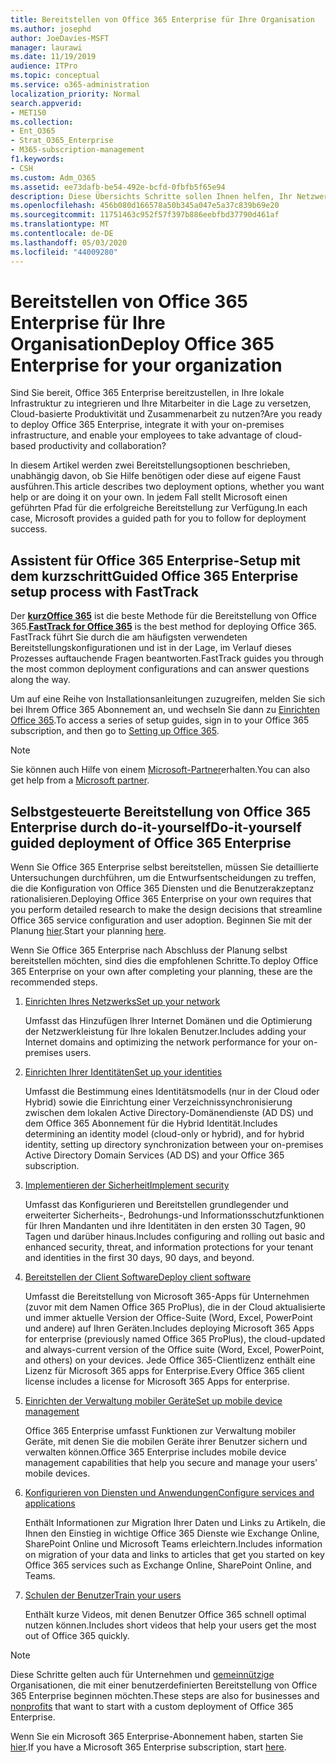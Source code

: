 ```yaml
---
title: Bereitstellen von Office 365 Enterprise für Ihre Organisation
ms.author: josephd
author: JoeDavies-MSFT
manager: laurawi
ms.date: 11/19/2019
audience: ITPro
ms.topic: conceptual
ms.service: o365-administration
localization_priority: Normal
search.appverid:
- MET150
ms.collection:
- Ent_O365
- Strat_O365_Enterprise
- M365-subscription-management
f1.keywords:
- CSH
ms.custom: Adm_O365
ms.assetid: ee73dafb-be54-492e-bcfd-0fbfb5f65e94
description: Diese Übersichts Schritte sollen Ihnen helfen, Ihr Netzwerk einzurichten, Ihre Identitäten zu erstellen, Microsoft 365-Apps für Unternehmen bereitzustellen, Ihre Daten zu migrieren und den Personen in Ihrer Organisation bei der Verwendung von Office 365 zu helfen.
ms.openlocfilehash: 456b080d166578a50b345a047e5a37c839b69e20
ms.sourcegitcommit: 11751463c952f57f397b886eebfbd37790d461af
ms.translationtype: MT
ms.contentlocale: de-DE
ms.lasthandoff: 05/03/2020
ms.locfileid: "44009280"
---
```

# <a name="deploy-office-365-enterprise-for-your-organization"></a><span data-ttu-id="049b3-103">Bereitstellen von Office 365 Enterprise für Ihre Organisation</span><span class="sxs-lookup"><span data-stu-id="049b3-103">Deploy Office 365 Enterprise for your organization</span></span>

<span data-ttu-id="049b3-104">Sind Sie bereit, Office 365 Enterprise bereitzustellen, in Ihre lokale Infrastruktur zu integrieren und Ihre Mitarbeiter in die Lage zu versetzen, Cloud-basierte Produktivität und Zusammenarbeit zu nutzen?</span><span class="sxs-lookup"><span data-stu-id="049b3-104">Are you ready to deploy Office 365 Enterprise, integrate it with your on-premises infrastructure, and enable your employees to take advantage of cloud-based productivity and collaboration?</span></span>

<span data-ttu-id="049b3-105">In diesem Artikel werden zwei Bereitstellungsoptionen beschrieben, unabhängig davon, ob Sie Hilfe benötigen oder diese auf eigene Faust ausführen.</span><span class="sxs-lookup"><span data-stu-id="049b3-105">This article describes two deployment options, whether you want help or are doing it on your own.</span></span> <span data-ttu-id="049b3-106">In jedem Fall stellt Microsoft einen geführten Pfad für die erfolgreiche Bereitstellung zur Verfügung.</span><span class="sxs-lookup"><span data-stu-id="049b3-106">In each case, Microsoft provides a guided path for you to follow for deployment success.</span></span>

## <a name="guided-office-365-enterprise-setup-process-with-fasttrack"></a><span data-ttu-id="049b3-107">Assistent für Office 365 Enterprise-Setup mit dem kurzschritt</span><span class="sxs-lookup"><span data-stu-id="049b3-107">Guided Office 365 Enterprise setup process with FastTrack</span></span>

<span data-ttu-id="049b3-108">Der **[kurzOffice 365](https://docs.microsoft.com/fasttrack/O365-fasttrack-benefit-for-office-365)** ist die beste Methode für die Bereitstellung von Office 365.</span><span class="sxs-lookup"><span data-stu-id="049b3-108">**[FastTrack for Office 365](https://docs.microsoft.com/fasttrack/O365-fasttrack-benefit-for-office-365)** is the best method for deploying Office 365.</span></span> <span data-ttu-id="049b3-109">FastTrack führt Sie durch die am häufigsten verwendeten Bereitstellungskonfigurationen und ist in der Lage, im Verlauf dieses Prozesses auftauchende Fragen beantworten.</span><span class="sxs-lookup"><span data-stu-id="049b3-109">FastTrack guides you through the most common deployment configurations and can answer questions along the way.</span></span> 

<span data-ttu-id="049b3-110">Um auf eine Reihe von Installationsanleitungen zuzugreifen, melden Sie sich bei Ihrem Office 365 Abonnement an, und wechseln Sie dann zu [Einrichten Office 365](https://aka.ms/o365fasttrack).</span><span class="sxs-lookup"><span data-stu-id="049b3-110">To access a series of setup guides, sign in to your Office 365 subscription, and then go to [Setting up Office 365](https://aka.ms/o365fasttrack).</span></span>

>[!Note]
><span data-ttu-id="049b3-111">Sie können auch Hilfe von einem [Microsoft-Partner](https://www.microsoft.com/solution-providers/home)erhalten.</span><span class="sxs-lookup"><span data-stu-id="049b3-111">You can also get help from a [Microsoft partner](https://www.microsoft.com/solution-providers/home).</span></span>
>

## <a name="do-it-yourself-guided-deployment-of-office-365-enterprise"></a><span data-ttu-id="049b3-112">Selbstgesteuerte Bereitstellung von Office 365 Enterprise durch do-it-yourself</span><span class="sxs-lookup"><span data-stu-id="049b3-112">Do-it-yourself guided deployment of Office 365 Enterprise</span></span>

<span data-ttu-id="049b3-113">Wenn Sie Office 365 Enterprise selbst bereitstellen, müssen Sie detaillierte Untersuchungen durchführen, um die Entwurfsentscheidungen zu treffen, die die Konfiguration von Office 365 Diensten und die Benutzerakzeptanz rationalisieren.</span><span class="sxs-lookup"><span data-stu-id="049b3-113">Deploying Office 365 Enterprise on your own requires that you perform detailed research to make the design decisions that streamline Office 365 service configuration and user adoption.</span></span> <span data-ttu-id="049b3-114">Beginnen Sie mit der Planung [hier](get-your-organization-ready-for-office-365.md).</span><span class="sxs-lookup"><span data-stu-id="049b3-114">Start your planning [here](get-your-organization-ready-for-office-365.md).</span></span>

<span data-ttu-id="049b3-115">Wenn Sie Office 365 Enterprise nach Abschluss der Planung selbst bereitstellen möchten, sind dies die empfohlenen Schritte.</span><span class="sxs-lookup"><span data-stu-id="049b3-115">To deploy Office 365 Enterprise on your own after completing your planning, these are the recommended steps.</span></span>

1. [<span data-ttu-id="049b3-116">Einrichten Ihres Netzwerks</span><span class="sxs-lookup"><span data-stu-id="049b3-116">Set up your network</span></span>](set-up-network-for-office-365.md)

   <span data-ttu-id="049b3-117">Umfasst das Hinzufügen Ihrer Internet Domänen und die Optimierung der Netzwerkleistung für Ihre lokalen Benutzer.</span><span class="sxs-lookup"><span data-stu-id="049b3-117">Includes adding your Internet domains and optimizing the network performance for your on-premises users.</span></span>
 
2. [<span data-ttu-id="049b3-118">Einrichten Ihrer Identitäten</span><span class="sxs-lookup"><span data-stu-id="049b3-118">Set up your identities</span></span>](protect-your-global-administrator-accounts.md)

   <span data-ttu-id="049b3-119">Umfasst die Bestimmung eines Identitätsmodells (nur in der Cloud oder Hybrid) sowie die Einrichtung einer Verzeichnissynchronisierung zwischen dem lokalen Active Directory-Domänendienste (AD DS) und dem Office 365 Abonnement für die Hybrid Identität.</span><span class="sxs-lookup"><span data-stu-id="049b3-119">Includes determining an identity model (cloud-only or hybrid), and for hybrid identity, setting up directory synchronization between your on-premises Active Directory Domain Services (AD DS) and your Office 365 subscription.</span></span>

3. [<span data-ttu-id="049b3-120">Implementieren der Sicherheit</span><span class="sxs-lookup"><span data-stu-id="049b3-120">Implement security</span></span>](https://docs.microsoft.com/office365/securitycompliance/security-roadmap)

   <span data-ttu-id="049b3-121">Umfasst das Konfigurieren und Bereitstellen grundlegender und erweiterter Sicherheits-, Bedrohungs-und Informationsschutzfunktionen für Ihren Mandanten und ihre Identitäten in den ersten 30 Tagen, 90 Tagen und darüber hinaus.</span><span class="sxs-lookup"><span data-stu-id="049b3-121">Includes configuring and rolling out basic and enhanced security, threat, and information protections for your tenant and identities in the first 30 days, 90 days, and beyond.</span></span>
 
4. [<span data-ttu-id="049b3-122">Bereitstellen der Client Software</span><span class="sxs-lookup"><span data-stu-id="049b3-122">Deploy client software</span></span>](https://docs.microsoft.com/DeployOffice/deployment-guide-microsoft-365-apps)

   <span data-ttu-id="049b3-123">Umfasst die Bereitstellung von Microsoft 365-Apps für Unternehmen (zuvor mit dem Namen Office 365 ProPlus), die in der Cloud aktualisierte und immer aktuelle Version der Office-Suite (Word, Excel, PowerPoint und andere) auf Ihren Geräten.</span><span class="sxs-lookup"><span data-stu-id="049b3-123">Includes deploying Microsoft 365 Apps for enterprise (previously named Office 365 ProPlus), the cloud-updated and always-current version of the Office suite (Word, Excel, PowerPoint, and others) on your devices.</span></span> <span data-ttu-id="049b3-124">Jede Office 365-Clientlizenz enthält eine Lizenz für Microsoft 365 apps for Enterprise.</span><span class="sxs-lookup"><span data-stu-id="049b3-124">Every Office 365 client license includes a license for Microsoft 365 Apps for enterprise.</span></span>
 
5. [<span data-ttu-id="049b3-125">Einrichten der Verwaltung mobiler Geräte</span><span class="sxs-lookup"><span data-stu-id="049b3-125">Set up mobile device management</span></span>](https://support.office.com/article/set-up-mobile-device-management-mdm-in-office-365-dd892318-bc44-4eb1-af00-9db5430be3cd)

   <span data-ttu-id="049b3-126">Office 365 Enterprise umfasst Funktionen zur Verwaltung mobiler Geräte, mit denen Sie die mobilen Geräte ihrer Benutzer sichern und verwalten können.</span><span class="sxs-lookup"><span data-stu-id="049b3-126">Office 365 Enterprise includes mobile device management capabilities that help you secure and manage your users' mobile devices.</span></span>
 
6. [<span data-ttu-id="049b3-127">Konfigurieren von Diensten und Anwendungen</span><span class="sxs-lookup"><span data-stu-id="049b3-127">Configure services and applications</span></span>](configure-services-and-applications.md)

   <span data-ttu-id="049b3-128">Enthält Informationen zur Migration Ihrer Daten und Links zu Artikeln, die Ihnen den Einstieg in wichtige Office 365 Dienste wie Exchange Online, SharePoint Online und Microsoft Teams erleichtern.</span><span class="sxs-lookup"><span data-stu-id="049b3-128">Includes information on migration of your data and links to articles that get you started on key Office 365 services such as Exchange Online, SharePoint Online, and Teams.</span></span>
 
7. [<span data-ttu-id="049b3-129">Schulen der Benutzer</span><span class="sxs-lookup"><span data-stu-id="049b3-129">Train your users</span></span>](https://docs.microsoft.com/office365/admin/admin-overview/get-started-with-office-365#training-resources-for-your-users)

   <span data-ttu-id="049b3-130">Enthält kurze Videos, mit denen Benutzer Office 365 schnell optimal nutzen können.</span><span class="sxs-lookup"><span data-stu-id="049b3-130">Includes short videos that help your users get the most out of Office 365 quickly.</span></span>
 

>[!Note]
><span data-ttu-id="049b3-131">Diese Schritte gelten auch für Unternehmen und [gemeinnützige](https://go.microsoft.com/fwlink/?LinkId=627221) Organisationen, die mit einer benutzerdefinierten Bereitstellung von Office 365 Enterprise beginnen möchten.</span><span class="sxs-lookup"><span data-stu-id="049b3-131">These steps are also for businesses and [nonprofits](https://go.microsoft.com/fwlink/?LinkId=627221) that want to start with a custom deployment of Office 365 Enterprise.</span></span> 
>

<span data-ttu-id="049b3-132">Wenn Sie ein Microsoft 365 Enterprise-Abonnement haben, starten Sie [hier](https://docs.microsoft.com/microsoft-365/enterprise/deploy-microsoft-365-enterprise).</span><span class="sxs-lookup"><span data-stu-id="049b3-132">If you have a Microsoft 365 Enterprise subscription, start [here](https://docs.microsoft.com/microsoft-365/enterprise/deploy-microsoft-365-enterprise).</span></span>
